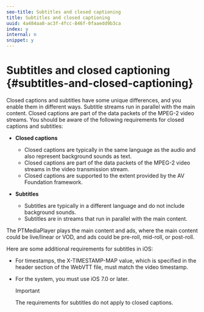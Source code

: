 ```yaml
---
seo-title: Subtitles and closed captioning
title: Subtitles and closed captioning
uuid: 4a484aa8-ac3f-4fcc-846f-0faaedd9b3ca
index: y
internal: n
snippet: y
---
```


# Subtitles and closed captioning {#subtitles-and-closed-captioning}

Closed captions and subtitles have some unique differences, and you enable them in different ways.
Subtitle streams run in parallel with the main content. Closed captions are part of the data packets of the MPEG-2
video streams.
You should be aware of the following requirements for closed captions and subtitles:

* **Closed captions**
  * Closed captions are typically in the same language as the audio and also represent background sounds as text.
  * Closed captions are part of the data packets of the MPEG-2 video streams in the video transmission stream.
  * Closed captions are supported to the extent provided by the AV Foundation framework.

* **Subtitles**
  * Subtitles are typically in a different language and do not include background sounds.
  * Subtitles are in streams that run in parallel with the main content.

The PTMediaPlayer plays the main content and ads, where the main content could be live/linear or VOD, and ads could be pre-roll, mid-roll, or post-roll.

Here are some additional requirements for subtitles in iOS:
* For timestamps, the X-TIMESTAMP-MAP value, which is specified in the header section of the WebVTT file, must match the video timestamp.
* For the system, you must use iOS 7.0 or later.

     >[!IMPORTANT]
   >
   >The requirements for subtitles do not apply to closed captions.